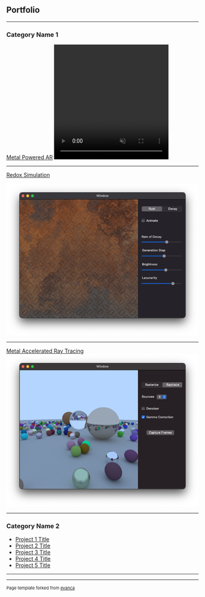 ## Portfolio

---

### Category Name 1 

[Metal Powered AR](/sample_page)
<video width="300" height="300" controls autoplay muted>
    <source src="images/ripples.mov" type="video/mp4">
</video>


---
[Redox Simulation](/pdf/sample_presentation.pdf)
<!-- <video width ="300" height="300" controls autoplay muted>
    <source src="images/rust.mov" type="video/mp4">
</video> -->
<img src="images/rust.png?raw=true"/>

---
[Metal Accelerated Ray Tracing](http://example.com/)
<img src="images/reflective.png?raw=true"/>

---

### Category Name 2

- [Project 1 Title](http://example.com/)
- [Project 2 Title](http://example.com/)
- [Project 3 Title](http://example.com/)
- [Project 4 Title](http://example.com/)
- [Project 5 Title](http://example.com/)

---




---
<p style="font-size:11px">Page template forked from <a href="https://github.com/evanca/quick-portfolio">evanca</a></p>
<!-- Remove above link if you don't want to attibute -->
